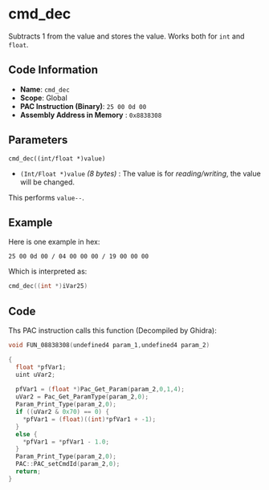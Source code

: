 # cmd_dec

Subtracts 1 from the value and stores the value. Works both for `int` and `float`.

## Code Information

- **Name**: `cmd_dec`
- **Scope**: Global
- **PAC Instruction (Binary)**: `25 00 0d 00`
- **Assembly Address in Memory** : `0x8838308`

## Parameters

`cmd_dec((int/float *)value)`

- `(Int/Float *)value` *(8 bytes)* : The value is for *reading/writing*, the value will be changed.

This performs `value--`.

## Example

Here is one example in hex:

```25 00 0d 00 / 04 00 00 00 / 19 00 00 00```

Which is interpreted as:

```c
cmd_dec((int *)iVar25)
```

## Code

Ths PAC instruction calls this function (Decompiled by Ghidra):

```c
void FUN_08838308(undefined4 param_1,undefined4 param_2)

{
  float *pfVar1;
  uint uVar2;
  
  pfVar1 = (float *)Pac_Get_Param(param_2,0,1,4);
  uVar2 = Pac_Get_ParamType(param_2,0);
  Param_Print_Type(param_2,0);
  if ((uVar2 & 0x70) == 0) {
    *pfVar1 = (float)((int)*pfVar1 + -1);
  }
  else {
    *pfVar1 = *pfVar1 - 1.0;
  }
  Param_Print_Type(param_2,0);
  PAC::PAC_setCmdId(param_2,0);
  return;
}
```


